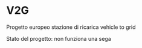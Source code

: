 # V2G
Progetto europeo stazione di ricarica vehicle to grid

Stato del progetto: non funziona una sega
